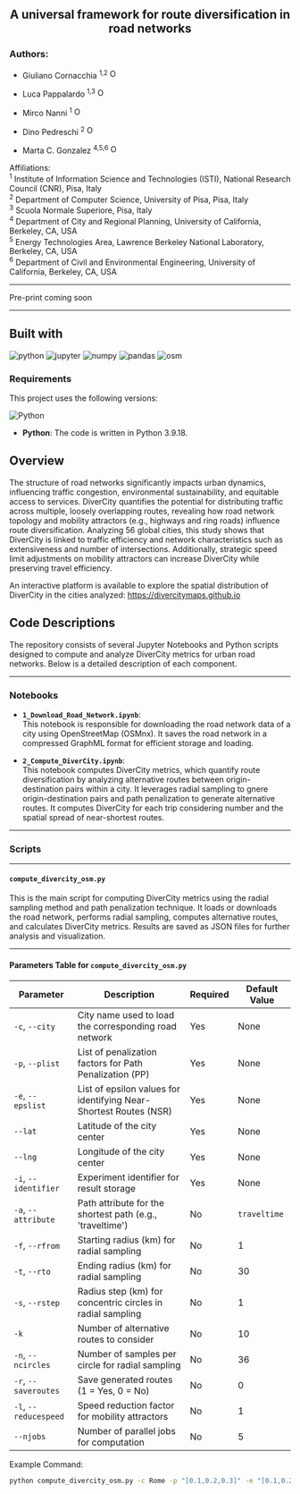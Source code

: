 <div align="center">
  <h2>A universal framework for route diversification in road networks</h2> 
</div>

### Authors:

* Giuliano Cornacchia <sup>1,2</sup> [<img src="https://img.shields.io/badge/ORCID-0000--0003--2263--7654-brightgreen?logo=orcid&logoColor=white" alt="ORCID" height="16">](https://orcid.org/0000-0003-2263-7654)

* Luca Pappalardo <sup>1,3</sup> [<img src="https://img.shields.io/badge/ORCID-0000--0002--1547--6007-brightgreen?logo=orcid&logoColor=white" alt="ORCID" height="16">](https://orcid.org/0000-0002-1547-6007)

* Mirco Nanni <sup>1</sup> [<img src="https://img.shields.io/badge/ORCID-0000--0003--3534--4332-brightgreen?logo=orcid&logoColor=white" alt="ORCID" height="16">](https://orcid.org/0000-0003-3534-4332)

* Dino Pedreschi <sup>2</sup> [<img src="https://img.shields.io/badge/ORCID-0000--0003--4801--3225-brightgreen?logo=orcid&logoColor=white" alt="ORCID" height="16">](https://orcid.org/0000-0003-4801-3225)

* Marta C. Gonzalez <sup>4,5,6</sup> [<img src="https://img.shields.io/badge/ORCID--0000--0002--8482--0318-brightgreen?logo=orcid&logoColor=white" alt="ORCID" height="16">](https://orcid.org/0000-0002-8482-0318)




Affiliations:<br>
<sup>1</sup> Institute of Information Science and Technologies (ISTI), National Research Council (CNR), Pisa, Italy <br>
<sup>2</sup> Department of Computer Science, University of Pisa, Pisa, Italy <br>
<sup>3</sup> Scuola Normale Superiore, Pisa, Italy <br>
<sup>4</sup> Department of City and Regional Planning, University of California, Berkeley, CA, USA <br>
<sup>5</sup> Energy Technologies Area, Lawrence Berkeley National Laboratory, Berkeley, CA, USA <br>
<sup>6</sup> Department of Civil and Environmental Engineering, University of California, Berkeley, CA, USA <br>


____

Pre-print coming soon
____


## Built with

![python](https://img.shields.io/badge/Python-3776AB.svg?style=for-the-badge&logo=Python&logoColor=white)
![jupyter](https://img.shields.io/badge/Jupyter-F37626.svg?style=for-the-badge&logo=Jupyter&logoColor=white)
![numpy](https://img.shields.io/badge/NumPy-013243.svg?style=for-the-badge&logo=NumPy&logoColor=white)
![pandas](https://img.shields.io/badge/pandas-150458.svg?style=for-the-badge&logo=pandas&logoColor=white)
![osm](https://img.shields.io/badge/OpenStreetMap-7EBC6F.svg?style=for-the-badge&logo=OpenStreetMap&logoColor=white)

### Requirements

This project uses the following versions:

![Python](https://img.shields.io/badge/Python-3.9.18-blue)

- **Python**: The code is written in Python 3.9.18.

<a id='abstract' name='abstract'></a>
## Overview

The structure of road networks significantly impacts urban dynamics, influencing traffic congestion, environmental sustainability, and equitable access to services. DiverCity quantifies the potential for distributing traffic across multiple, loosely overlapping routes, revealing how road network topology and mobility attractors (e.g., highways and ring roads) influence route diversification. Analyzing 56 global cities, this study shows that DiverCity is linked to traffic efficiency and network characteristics such as extensiveness and number of intersections. Additionally, strategic speed limit adjustments on mobility attractors can increase DiverCity while preserving travel efficiency.

An interactive platform is available to explore the spatial distribution of DiverCity in the cities analyzed: https://divercitymaps.github.io



## Code Descriptions

The repository consists of several Jupyter Notebooks and Python scripts designed to compute and analyze DiverCity metrics for urban road networks. Below is a detailed description of each component.

---

### Notebooks

- **`1_Download_Road_Network.ipynb`**:  
  This notebook is responsible for downloading the road network data of a city using OpenStreetMap (OSMnx). It saves the road network in a compressed GraphML format for efficient storage and loading.

- **`2_Compute_DiverCity.ipynb`**:  
  This notebook computes DiverCity metrics, which quantify route diversification by analyzing alternative routes between origin-destination pairs within a city. It leverages radial sampling to gnere origin-destination pairs and path penalization to generate alternative routes. It computes DiverCity for each trip considering number and the spatial spread of near-shortest routes.

---

### Scripts

---

#### `compute_divercity_osm.py`

This is the main script for computing DiverCity metrics using the radial sampling method and path penalization technique. It loads or downloads the road network, performs radial sampling, computes alternative routes, and calculates DiverCity metrics. Results are saved as JSON files for further analysis and visualization.

---

#### Parameters Table for `compute_divercity_osm.py`

| Parameter           | Description                                                     | Required | Default Value        |
|---------------------|-----------------------------------------------------------------|----------|----------------------|
| `-c`, `--city`      | City name used to load the corresponding road network             | Yes      | None                 |
| `-p`, `--plist`     | List of penalization factors for Path Penalization (PP)           | Yes      | None                 |
| `-e`, `--epslist`   | List of epsilon values for identifying Near-Shortest Routes (NSR) | Yes      | None                 |
| `--lat`             | Latitude of the city center                                       | Yes      | None                 |
| `--lng`             | Longitude of the city center                                      | Yes      | None                 |
| `-i`, `--identifier`| Experiment identifier for result storage                         | Yes      | None                 |
| `-a`, `--attribute` | Path attribute for the shortest path (e.g., 'traveltime')         | No       | `traveltime`          |
| `-f`, `--rfrom`     | Starting radius (km) for radial sampling                         | No       | 1                    |
| `-t`, `--rto`       | Ending radius (km) for radial sampling                           | No       | 30                   |
| `-s`, `--rstep`     | Radius step (km) for concentric circles in radial sampling        | No       | 1                    |
| `-k`                | Number of alternative routes to consider                         | No       | 10                   |
| `-n`, `--ncircles`  | Number of samples per circle for radial sampling                 | No       | 36                   |
| `-r`, `--saveroutes`| Save generated routes (1 = Yes, 0 = No)                          | No       | 0                    |
| `-l`, `--reducespeed`| Speed reduction factor for mobility attractors                  | No       | 1                    |
| `--njobs`           | Number of parallel jobs for computation                          | No       | 5                    |

Example Command:
```bash
python compute_divercity_osm.py -c Rome -p "[0.1,0.2,0.3]" -e "[0.1,0.2,0.3]" --lat 41.9028 --lng 12.4964 -i rome_test


